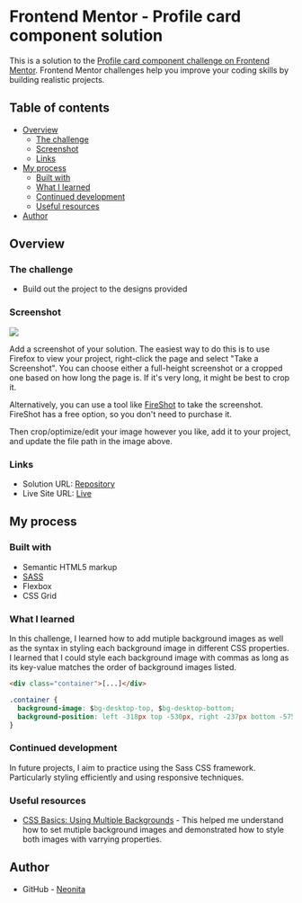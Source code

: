 # Frontend Mentor - Profile card component solution

This is a solution to the [Profile card component challenge on Frontend Mentor](https://www.frontendmentor.io/challenges/profile-card-component-cfArpWshJ). Frontend Mentor challenges help you improve your coding skills by building realistic projects.

## Table of contents

- [Overview](#overview)
  - [The challenge](#the-challenge)
  - [Screenshot](#screenshot)
  - [Links](#links)
- [My process](#my-process)
  - [Built with](#built-with)
  - [What I learned](#what-i-learned)
  - [Continued development](#continued-development)
  - [Useful resources](#useful-resources)
- [Author](#author)

## Overview

### The challenge

- Build out the project to the designs provided

### Screenshot

![](./screenshot.jpg)

Add a screenshot of your solution. The easiest way to do this is to use Firefox to view your project, right-click the page and select "Take a Screenshot". You can choose either a full-height screenshot or a cropped one based on how long the page is. If it's very long, it might be best to crop it.

Alternatively, you can use a tool like [FireShot](https://getfireshot.com/) to take the screenshot. FireShot has a free option, so you don't need to purchase it.

Then crop/optimize/edit your image however you like, add it to your project, and update the file path in the image above.

### Links

- Solution URL: [Repository](https://github.com/neonita/Frontend-Mentor/tree/main/Newbie/profile-card-component-main)
- Live Site URL: [Live](https://neonita.github.io/Frontend-Mentor/Newbie/profile-card-component-main/index.html)

## My process

### Built with

- Semantic HTML5 markup
- [SASS](https://sass-lang.com/)
- Flexbox
- CSS Grid

### What I learned

In this challenge, I learned how to add mutiple background images as well as the syntax in styling each background image in different CSS properties. I learned that I could style each background image with commas as long as its key-value matches the order of background images listed.

```html
<div class="container">[...]</div>
```

```css
.container {
  background-image: $bg-desktop-top, $bg-desktop-bottom;
  background-position: left -318px top -530px, right -237px bottom -575px;
}
```

### Continued development

In future projects, I aim to practice using the Sass CSS framework. Particularly styling efficiently and using responsive techniques.

### Useful resources

- [CSS Basics: Using Multiple Backgrounds](https://css-tricks.com/css-basics-using-multiple-backgrounds/) - This helped me understand how to set mutiple background images and demonstrated how to style both images with varrying properties.

## Author

- GitHub - [Neonita](https://github.com/neonita)
